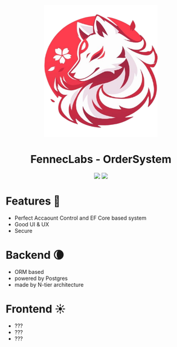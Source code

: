 <div align="center" id="madewithlua">
  <img
    src="icon.png"
    width="300",
    height="350"
  />
</div>
<h1 align="center">FennecLabs - OrderSystem</h1>

<p align="center">
    <a href="https://t.me/FennecLabs"><img src="https://img.shields.io/badge/Telegram-2CA5E0?style=for-the-badge&logo=telegram&logoColor=white"></a>
    <a><img src ="https://img.shields.io/badge/ASP.NET%20CORE-%23EE4C2C.svg?style=for-the-badge&logo=ASP.NETCore&logoColor=white" ></a>
</p>


# Features 🌟
- Perfect Accaount Control and  EF Core based system
- Good UI & UX
- Secure

# Backend 🌘
- ORM based
- powered by Postgres
- made by N-tier architecture

# Frontend ☀️
- ???
- ???
- ???
